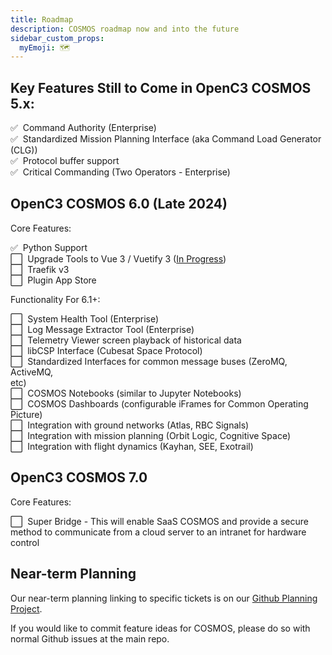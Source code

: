 ```yaml
---
title: Roadmap
description: COSMOS roadmap now and into the future
sidebar_custom_props:
  myEmoji: 🗺️
---
```


## Key Features Still to Come in OpenC3 COSMOS 5.x:

:white_check_mark:&nbsp;&nbsp;Command Authority (Enterprise)<br/>
:white_check_mark:&nbsp;&nbsp;Standardized Mission Planning Interface (aka Command Load Generator (CLG))<br/>
:white_check_mark:&nbsp;&nbsp;Protocol buffer support<br/>
:white_check_mark:&nbsp;&nbsp;Critical Commanding (Two Operators - Enterprise)<br/>

## OpenC3 COSMOS 6.0 (Late 2024)

Core Features:

:white_check_mark:&nbsp;&nbsp;Python Support<br/>
:white_large_square:&nbsp;&nbsp;Upgrade Tools to Vue 3 / Vuetify 3 ([In Progress](https://github.com/OpenC3/cosmos/pull/1539))<br/>
:white_large_square:&nbsp;&nbsp;Traefik v3<br/>
:white_large_square:&nbsp;&nbsp;Plugin App Store<br/>

Functionality For 6.1+:

:white_large_square:&nbsp;&nbsp;System Health Tool (Enterprise)<br/>
:white_large_square:&nbsp;&nbsp;Log Message Extractor Tool (Enterprise)<br/>
:white_large_square:&nbsp;&nbsp;Telemetry Viewer screen playback of historical data<br/>
:white_large_square:&nbsp;&nbsp;libCSP Interface (Cubesat Space Protocol)<br/>
:white_large_square:&nbsp;&nbsp;Standardized Interfaces for common message buses (ZeroMQ, ActiveMQ, <br/>etc)<br/>
:white_large_square:&nbsp;&nbsp;COSMOS Notebooks (similar to Jupyter Notebooks)<br/>
:white_large_square:&nbsp;&nbsp;COSMOS Dashboards (configurable iFrames for Common Operating Picture)<br/>
:white_large_square:&nbsp;&nbsp;Integration with ground networks (Atlas, RBC Signals)<br/>
:white_large_square:&nbsp;&nbsp;Integration with mission planning (Orbit Logic, Cognitive Space)<br/>
:white_large_square:&nbsp;&nbsp;Integration with flight dynamics (Kayhan, SEE, Exotrail)<br/>

## OpenC3 COSMOS 7.0

Core Features:

:white_large_square:&nbsp;&nbsp;Super Bridge - This will enable SaaS COSMOS and provide a secure method to communicate from a cloud server to an intranet for hardware control

## Near-term Planning

Our near-term planning linking to specific tickets is on our [Github Planning Project](https://github.com/orgs/openc3/projects/2/views/1).

If you would like to commit feature ideas for COSMOS, please do so with normal Github issues at the main repo.
